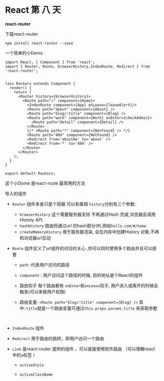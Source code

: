 # React 第 八 天

 **react-router** 

 下载react-router

```	
npm install react-router --save
```

 一个简单的小Demo

```
import React, { Component } from 'react';
import { Router, Route, browserHistory,IndexRoute, Redirect } from 'react-router';


lass Routers extends Component {
  render() {
    return (
      <Router history={browserHistory}>
        <Route path="/" component={Home}>
          <IndexRoute component={App} onLeave={leaveAlert}/>
          <Route path="about" component={About} />
          <Route path="blog/:title" component={Blog} />
          <Route path="work" component={Work} onEnter={checkAdmin}>
            <Route path="detail" component={Detail} />
          </Route>
          {/* <Route path="*" component={NotFound} /> */}
          <Route path="404" component={NotFound} />
          <Redirect from='aboutme' to='about' />
          <Redirect from='*' to='404' />
        </Route>
      </Router>
    );
  }
}

export default Routers;

```

 

这个小Dome 是react-route 最常用的方法

导入的组件

- `Router`  组件本身只是个容器 可以有属相 `history`分别有三个参数:
  - `browserHistory`   这个需要服务器支持 不再通过Hash 完成,浏览器会调用HIstoty API.
  - `hashHistory`   路由将通过url 的hash部分(#),例如`hello.com/#/home`
  - `createMemoryHistory`  用于服务器渲染, 会在内存中创建History 对象,不再和浏览器url互动



- `Route`  组件定义了url组件的对应的关心 ,你可以同时使用多个路由并且可以嵌套

  - `path` :代表用户访问的路径

  - `component` :  用户访问这个路径的时候, 目的地址是个React的组件

  - 路由钩子 每个路由都有 `onEnter`和`onLeave`钩子, 用户进入或离开的时候会触发(可以来做用户权限)

  - 路由变量: `<Route path="blog/:title" component={Blog} />` 其中`:title`就是一个路由变量可通过`this.props.params.title`  来获取参数

    ​

- `IndexRoute` 组件

- `Redirect` 用于路由的跳转，即用户访问一个路由

- `Link`   是react-router 提供的组件 ，可以直接使用软件路由 （可以理解react 中的`a`标签  ）

  - `activeStyle`

  - `activeClassName`

    ​

  ​
